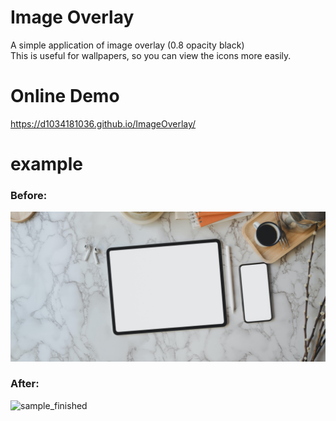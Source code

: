 # Image Overlay

A simple application of image overlay (0.8 opacity black)  
This is useful for wallpapers, so you can view the icons more easily.  

# Online Demo

https://d1034181036.github.io/ImageOverlay/

# example

### Before:  
![sample_img](img/sample.jpg)

### After:  
![sample_finished](img/sample_finished.jpg)